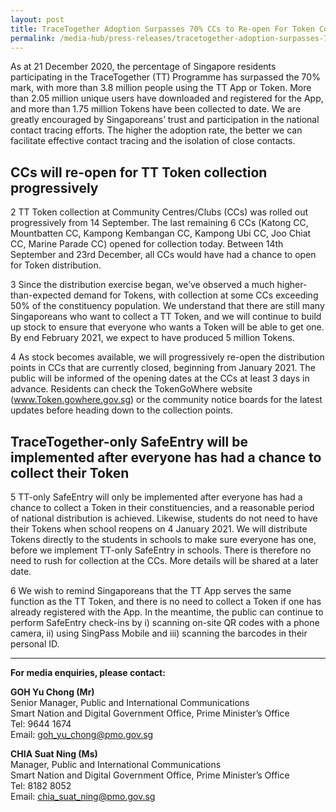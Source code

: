 ```yaml
---
layout: post
title: TraceTogether Adoption Surpasses 70% CCs to Re-open For Token Collection Progressively
permalink: /media-hub/press-releases/tracetogether-adoption-surpasses-70
---
```

 
As at 21 December 2020, the percentage of Singapore residents participating in the TraceTogether (TT) Programme has surpassed the 70% mark, with more than 3.8 million people using the TT App or Token. More than 2.05 million unique users have downloaded and registered for the App, and more than 1.75 million Tokens have been collected to date. We are greatly encouraged by Singaporeans’ trust and participation in the national contact tracing efforts. The higher the adoption rate, the better we can facilitate effective contact tracing and the isolation of close contacts.

## CCs will re-open for TT Token collection progressively

2 TT Token collection at Community Centres/Clubs (CCs) was rolled out progressively from 14 September. The last remaining 6 CCs (Katong CC, Mountbatten CC, Kampong Kembangan CC, Kampong Ubi CC, Joo Chiat CC, Marine Parade CC) opened for collection today. Between 14th September and 23rd December, all CCs would have had a chance to open for Token distribution.

3 Since the distribution exercise began, we’ve observed a much higher-than-expected demand for Tokens, with collection at some CCs exceeding 50% of the constituency population. We understand that there are still many Singaporeans who want to collect a TT Token, and we will continue to build up stock to ensure that everyone who wants a Token will be able to get one. By end February 2021, we expect to have produced 5 million Tokens.

4 As stock becomes available, we will progressively re-open the distribution points in CCs that are currently closed, beginning from January 2021. The public will be informed of the opening dates at the CCs at least 3 days in advance. Residents can check the TokenGoWhere website (<a href="www.Token.gowhere.gov.sg" target="_blank">www.Token.gowhere.gov.sg</a>) or the community notice boards for the latest updates before heading down to the collection points.

## TraceTogether-only SafeEntry will be implemented after everyone has had a chance to collect their Token

5 TT-only SafeEntry will only be implemented after everyone has had a chance to collect a Token in their constituencies, and a reasonable period of national distribution is achieved.
Likewise, students do not need to have their Tokens when school reopens on 4 January 2021. We will distribute Tokens directly to the students in schools to make sure everyone has one, before we implement TT-only SafeEntry in schools. There is therefore no need to rush for collection at the CCs. More details will be shared at a later date.

6 We wish to remind Singaporeans that the TT App serves the same function as the TT Token, and there is no need to collect a Token if one has already registered with the App. In the meantime, the public can continue to perform SafeEntry check-ins by i) scanning on-site QR codes with a phone camera, ii) using SingPass Mobile and iii) scanning the barcodes in their personal ID.

---

**For media enquiries, please contact:**

**GOH Yu Chong (Mr)**<br>
Senior Manager, Public and International Communications  
Smart Nation and Digital Government Office, Prime Minister’s Office  
Tel: 9644 1674  
Email:  [goh_yu_chong@pmo.gov.sg](mailto:goh_yu_chong@pmo.gov.sg)  

**CHIA Suat Ning (Ms)**<br>
Manager, Public and International Communications  
Smart Nation and Digital Government Office, Prime Minister’s Office  
Tel: 8182 8052  
Email:  [chia_suat_ning@pmo.gov.sg](mailto:chia_suat_ning@pmo.gov.sg)
